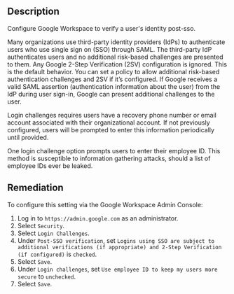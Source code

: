 ## Description

Configure Google Workspace to verify a user's identity post-sso.

Many organizations use third-party identity providers (IdPs) to authenticate users who use single sign on (SSO) through SAML. The third-party IdP authenticates users and no additional risk-based challenges are presented to them. Any Google 2-Step Verification (2SV) configuration is ignored. This is the default behavior. You can set a policy to allow additional risk-based authentication challenges and 2SV if it’s configured. If Google receives a valid SAML assertion (authentication information about the user) from the IdP during user sign-in, Google can present additional challenges to the user.

Login challenges requires users have a recovery phone number or email account associated with their organizational account. If not previously configured, users will be prompted to enter this information periodically until provided.

One login challenge option prompts users to enter their employee ID. This method is susceptible to information gathering attacks, should a list of employee IDs ever be leaked.

## Remediation

To configure this setting via the Google Workspace Admin Console:

1. Log in to `https://admin.google.com` as an administrator.
2. Select `Security`.
3. Select `Login Challenges`.
4. Under `Post-SSO verification`, set `Logins using SSO are subject to additional verifications (if appropriate) and 2-Step Verification (if configured)` is `checked`.
5. Select `Save`.
6. Under `Login challenges`, set `Use employee ID to keep my users more secure` to `unchecked`.
7. Select `Save`.

